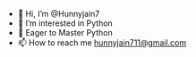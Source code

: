 - 👋 Hi, I’m @Hunnyjain7
- 👀 I’m interested in Python
- 👀 Eager to Master Python
- 📫 How to reach me hunnyjain711@gmail.com

<!---
Hunnyjain7/Hunnyjain7 is a ✨ special ✨ repository because its `README.md` (this file) appears on your GitHub profile.
You can click the Preview link to take a look at your changes.
--->
